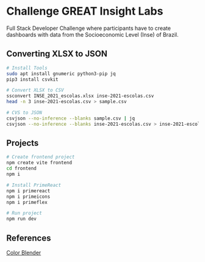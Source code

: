 # Challenge GREAT Insight Labs

Full Stack Developer Challenge where participants have to create dashboards with data from the Socioeconomic Level (Inse) of Brazil.

## Converting XLSX to JSON

```bash
# Install Tools
sudo apt install gnumeric python3-pip jq
pip3 install csvkit

# Convert XLSX to CSV
ssconvert INSE_2021_escolas.xlsx inse-2021-escolas.csv
head -n 3 inse-2021-escolas.csv > sample.csv

# CVS to JSON
csvjson --no-inference --blanks sample.csv | jq
csvjson --no-inference --blanks inse-2021-escolas.csv > inse-2021-escolas.json
```

## Projects

```bash
# Create frontend project
npm create vite frontend
cd frontend
npm i

# Install PrimeReact
npm i primereact
npm i primeicons
npm i primeflex

# Run project
npm run dev
```

## References

[Color Blender](https://meyerweb.com/eric/tools/color-blend/#EF4444:22C55E:6:hex)

